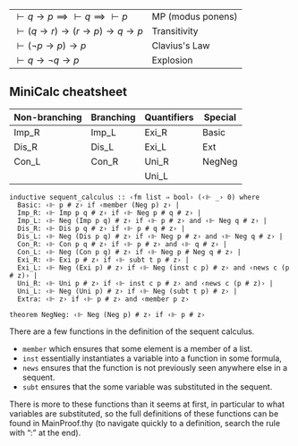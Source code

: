 
|                                                      |                   |
| ---------------------------------------------------- | ----------------- |
| $\vdash q \to p \implies \vdash q \implies \vdash p$ | MP (modus ponens) |
| $\vdash (q \to r) \to (r \to p) \to q \to p$         | Transitivity      |
| $\vdash (\neg p \to p) \to p$                        | Clavius's Law     |
| $\vdash q \to \neg q \to p$                          | Explosion         |

## MiniCalc cheatsheet

| Non-branching | Branching | Quantifiers | Special |
|---------------|-----------|-------------|---------|
| Imp_R         | Imp_L     | Exi_R       | Basic   |
| Dis_R         | Dis_L     | Exi_L       | Ext     |
| Con_L         | Con_R     | Uni_R       | NegNeg  |
|               |           | Uni_L       |         

```thy
inductive sequent_calculus :: ‹fm list ⇒ bool› (‹⊩ _› 0) where
  Basic: ‹⊩ p # z› if ‹member (Neg p) z› |
  Imp_R: ‹⊩ Imp p q # z› if ‹⊩ Neg p # q # z› |
  Imp_L: ‹⊩ Neg (Imp p q) # z› if ‹⊩ p # z› and ‹⊩ Neg q # z› |
  Dis_R: ‹⊩ Dis p q # z› if ‹⊩ p # q # z› |
  Dis_L: ‹⊩ Neg (Dis p q) # z› if ‹⊩ Neg p # z› and ‹⊩ Neg q # z› |
  Con_R: ‹⊩ Con p q # z› if ‹⊩ p # z› and ‹⊩ q # z› |
  Con_L: ‹⊩ Neg (Con p q) # z› if ‹⊩ Neg p # Neg q # z› |
  Exi_R: ‹⊩ Exi p # z› if ‹⊩ subt t p # z› |
  Exi_L: ‹⊩ Neg (Exi p) # z› if ‹⊩ Neg (inst c p) # z› and ‹news c (p # z)› |
  Uni_R: ‹⊩ Uni p # z› if ‹⊩ inst c p # z› and ‹news c (p # z)› |
  Uni_L: ‹⊩ Neg (Uni p) # z› if ‹⊩ Neg (subt t p) # z› |
  Extra: ‹⊩ z› if ‹⊩ p # z› and ‹member p z›

theorem NegNeg: ‹⊩ Neg (Neg p) # z› if ‹⊩ p # z›
```

There are a few functions in the definition of the sequent calculus. 
- `member` which ensures that some element is a member of a list. 
- `inst` essentially instantiates a variable into a function in some formula, 
- `news` ensures that the function is not previously seen anywhere else in a sequent. 
- `subt` ensures that the some variable was substituted in the sequent. 

There is more to these functions than it seems at first, in particular to what variables are substituted, so the full definitions of these functions can be found in MainProof.thy (to navigate quickly to a definition, search the rule with “:” at the end).
